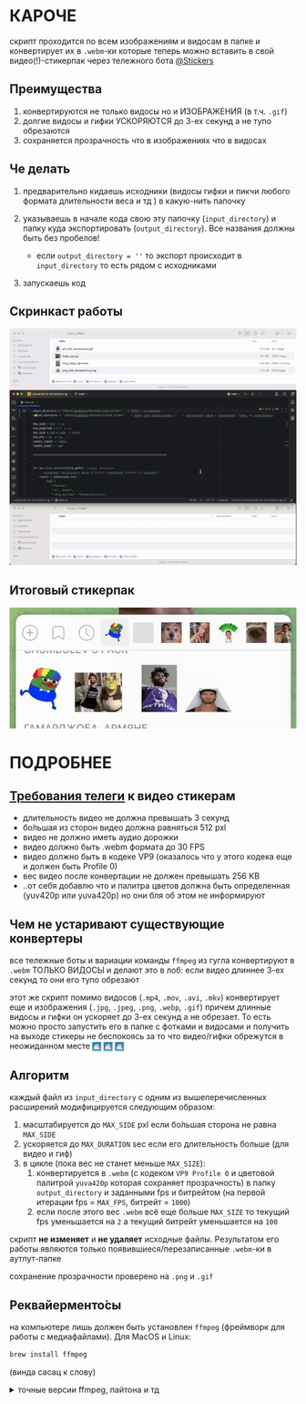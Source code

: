 # КАРОЧЕ

скрипт проходится по всем изображениям и видосам в папке и конвертирует их в `.webm`-ки которые теперь можно вставить в свой видео(!)-стикерпак через тележного бота [@Stickers](https://t.me/Stickers)


## Преимущества
1. конвертируются не только видосы но и ИЗОБРАЖЕНИЯ (в т.ч. `.gif`) 
2. долгие видосы и гифки УСКОРЯЮТСЯ до 3-ех секунд а не тупо обрезаются
3. сохраняется прозрачность что в изображениях что в видосах


## Че делать

1. предварительно кидаешь исходники (видосы гифки и пикчи любого формата длительности веса и тд ) в какую-нить папочку

1. указываешь в начале кода свою эту папочку (`input_directory`) и папку куда экспортировать (`output_directory`). Все названия должны быть без пробелов!

   - если `output_directory = ''` то экспорт происходит в `input_directory` то есть рядом с исходниками

2. запускаешь код


## Скринкаст работы

![screencast_work.gif](for_README/screencast_work.gif)


## Итоговый стикерпак

![screencast_stickerpack.gif](for_README/screencast_stickerpack.gif)


# ПОДРОБНЕЕ

## [Требования телеги](https://core.telegram.org/stickers/webm-vp9-encoding) к видео стикерам

- длительность видео не должна превышать 3 секунд
- бо́льшая из сторон видео должна равняться 512 pxl
- видео не должно иметь аудио дорожки
- видео должно быть .webm формата до 30 FPS
- видео должно быть в кодеке VP9 (оказалось что у этого кодека еще и должен быть Profile 0)
- вес видео после конвертации не должен превышать 256 KB
- ..от себя добавлю что и палитра цветов должна быть определенная (yuv420p или yuva420p) но они бля об этом не информируют


## Чем не устаривают существующие конвертеры 

все тележные боты и вариации команды `ffmpeg` из гугла конвертируют в `.webm` ТОЛЬКО ВИДОСЫ и делают это в лоб: если видео длиннее 3-ех секунд то они его тупо обрезают

этот же скрипт помимо видосов (`.mp4`, `.mov`, `.avi`, `.mkv`) конвертирует еще и изображения (`.jpg`, `.jpeg`, `.png`, `.webp`, `.gif`) причем длинные видосы и гифки он ускоряет до 3-ех секунд а не обрезает. То есть можно просто запустить его в папке с фотками и видосами и получить на выходе стикеры не беспокоясь за то что видео/гифки обрежутся в неожиданном месте <img src="for_README/ebanuto_fleksit.gif" height="16" alt="Анимированное эмоджи" style="vertical-align: middle;"> <img src="for_README/ebanuto_fleksit.gif" height="16" alt="Анимированное эмоджи" style="vertical-align: middle;"> <img src="for_README/ebanuto_fleksit.gif" height="16" alt="Анимированное эмоджи" style="vertical-align: middle;">


## Алгоритм

каждый файл из `input_directory` с одним из вышеперечисленных расширений модифицируется следующим образом:

1. масштабируется до `MAX_SIDE` pxl если бо́льшая сторона не равна `MAX_SIDE`  
2. ускоряется до `MAX_DURATION` sec если его длительность больше (для видео и гиф)
3. в цикле (пока вес не станет меньше `MAX_SIZE`): 
   1. конвертируется в `.webm` (с кодеком `VP9 Profile 0` и цветовой палитрой `yuva420p` которая сохраняет прозрачность) в папку `output_directory` и заданными fps и битрейтом (на первой итерации fps = `MAX_FPS`, битрейт = `1000`)
   2. если после этого вес `.webm` всё еще больше `MAX_SIZE` то текущий fps уменьшается на `2` а текущий битрейт уменьшается на `100`
   


скрипт **не изменяет** и **не удаляет** исходные файлы. Результатом его работы являются только появившиеся/перезаписанные `.webm`-ки в аутпут-папке

сохранение прозрачности проверено на `.png` и `.gif`


## Реквайерменто́сы

на компьютере лишь должен быть установлен `ffmpeg` (фреймворк для работы с медиафайлами). Для MacOS и Linux: 
    
   ```bash
   brew install ffmpeg
   ```
    
(винда сасац к слову)




<details>
<summary>точные версии ffmpeg, пайтона и тд</summary>

ffmpeg 7.1

Python 3.13.0

скрипт проверялся только в PyCharm 2024.2.1 на MacOS 12.7.4

| Package | Version    |
|---------|------------|
|pip	|23.2.1	|
|setuptools|	68.2.0|		
|wheel|	0.41.2	|

</details>




